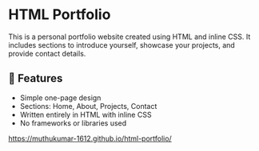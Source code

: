 # HTML Portfolio

This is a personal portfolio website created using HTML and inline CSS. It includes sections to introduce yourself, showcase your projects, and provide contact details.

## 🌟 Features

- Simple one-page design
- Sections: Home, About, Projects, Contact
- Written entirely in HTML with inline CSS
- No frameworks or libraries used

https://muthukumar-1612.github.io/html-portfolio/
